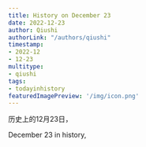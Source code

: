 ```yaml
---
title: History on December 23
date: 2022-12-23
author: Qiushi 
authorLink: "/authors/qiushi"
timestamp: 
- 2022-12
- 12-23
multitype: 
- qiushi
tags: 
- todayinhistory
featuredImagePreview: '/img/icon.png'
---
```









历史上的12月23日，

December 23 in history, 

<!--more-->


